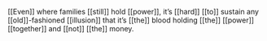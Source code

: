 [[Even]] where families [[still]] hold [[power]], it’s [[hard]] [[to]] sustain any [[old]]-fashioned [[illusion]] that it’s [[the]] blood holding [[the]] [[power]] [[together]] and [[not]] [[the]] money.